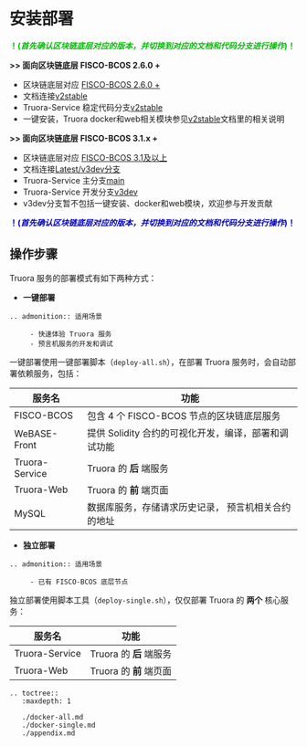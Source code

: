 

# 安装部署

**<font color=#00BB00>！(*首先确认区块链底层对应的版本，并切换到对应的文档和代码分支进行操作*)！</font>**

**>> 面向区块链底层 FISCO-BCOS 2.6.0 +**

* 区块链底层对应 [FISCO-BCOS 2.6.0 +](https://github.com/FISCO-BCOS/FISCO-BCOS/releases/tag/v2.6.0) 
* 文档连接[v2stable](https://truora.readthedocs.io/zh_CN/v2stable/)	 
* Truora-Service 稳定代码分支[v2stable](https://github.com/WeBankBlockchain/Truora-Service/tree/v2stable)
* 一键安装，Truora docker和web相关模块参见[v2stable](https://truora.readthedocs.io/zh_CN/v2stable/)文档里的相关说明

**>> 面向区块链底层 FISCO-BCOS 3.1.x +**

* 区块链底层对应 [FISCO-BCOS 3.1及以上](https://github.com/FISCO-BCOS/FISCO-BCOS)
* 文档连接[Latest/v3dev分支](https://truora.readthedocs.io/zh_CN/latest/)	
*  Truora-Service 主分支[main](https://github.com/WeBankBlockchain/Truora-Service/tree/main)
*  Truora-Service 开发分支[v3dev](https://github.com/WeBankBlockchain/Truora-Service/tree/v3dev)
*  v3dev分支暂不包括一键安装、docker和web模块，欢迎参与开发贡献

**<font color=#0000BB>！(*首先确认区块链底层对应的版本，并切换到对应的文档和代码分支进行操作*)！</font>**


		
		
## 操作步骤
<!--TODO. 调整格式-->
Truora 服务的部署模式有如下两种方式：

* **一键部署**

```eval_rst
.. admonition:: 适用场景

     - 快速体验 Truora 服务
     - 预言机服务的开发和调试
```

一键部署使用一键部署脚本（`deploy-all.sh`），在部署 Truora 服务时，会自动部署依赖服务，包括：

| 服务名  | 功能  |
|---|---|
| FISCO-BCOS  |  包含 4 个 FISCO-BCOS 节点的区块链底层服务 |
|  WeBASE-Front | 提供 Solidity 合约的可视化开发，编译，部署和调试功能  |
|  Truora-Service | Truora 的 **后** 端服务  |
| Truora-Web  | Truora 的 **前** 端页面  |
| MySQL  |  数据库服务，存储请求历史记录， 预言机相关合约的地址 |




* **独立部署**
```eval_rst
.. admonition:: 适用场景

     - 已有 FISCO-BCOS 底层节点
```

独立部署使用脚本工具（`deploy-single.sh`），仅仅部署 Truora 的 **两个** 核心服务：

| 服务名  | 功能  |
|---|---|
|  Truora-Service | Truora 的 **后** 端服务  |
| Truora-Web  | Truora 的 **前** 端页面  |


```eval_rst
.. toctree::
   :maxdepth: 1

   ./docker-all.md
   ./docker-single.md
   ./appendix.md
```

